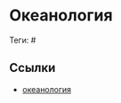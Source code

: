 # Океанология

Теги: #

## Ссылки

* [океанология](https://ru.wikipedia.org/wiki/%D0%9E%D0%BA%D0%B5%D0%B0%D0%BD%D0%BE%D0%BB%D0%BE%D0%B3%D0%B8%D1%8F "Океанология")
